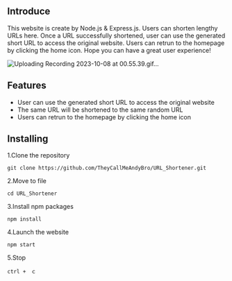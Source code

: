 ## Introduce

This website is create by Node.js & Express.js. Users can shorten lengthy URLs here. Once a URL successfully shortened, user can use the generated short URL to access the original website. Users can retrun to the homepage by clicking the home icon. Hope you can have a great user experience!


![Uploading Recording 2023-10-08 at 00.55.39.gif…]()




## Features

- User can use the generated short URL to access the original website
- The same URL will be shortened to the same random URL
- Users can retrun to the homepage by clicking the home icon


## Installing

1.Clone the repository
```
git clone https://github.com/TheyCallMeAndyBro/URL_Shortener.git
```

2.Move to file
```
cd URL_Shortener
```

3.Install npm packages
```
npm install
```

4.Launch the website
```
npm start
```

5.Stop
```
ctrl +　ｃ
```
